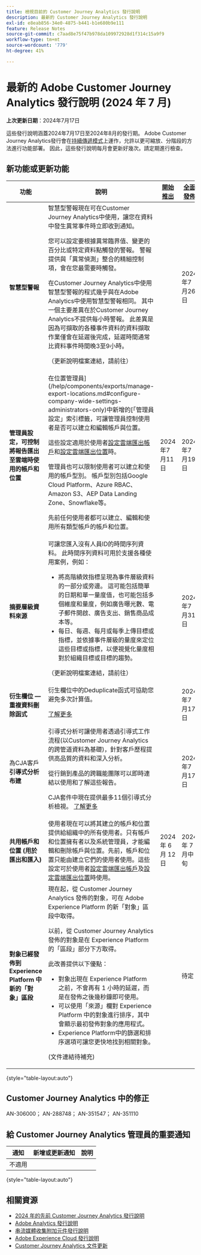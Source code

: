 ```yaml
---
title: 檢視目前的 Customer Journey Analytics 發行說明
description: 最新的 Customer Journey Analytics 發行說明
exl-id: e8eab856-34e0-4875-b441-b1e680b9e111
feature: Release Notes
source-git-commit: c7aad8e75f47b978da109972928d1f314c15a9f9
workflow-type: tm+mt
source-wordcount: '779'
ht-degree: 41%

---
```


# 最新的 Adobe Customer Journey Analytics 發行說明 (2024 年 7 月)

**上次更新日期**：2024年7月17日

這些發行說明涵蓋2024年7月17日至2024年8月的發行期。 Adobe Customer Journey Analytics發行會在[持續傳遞模式](releases.md)上運作，允許以更可縮放、分階段的方法進行功能部署。 因此，這些發行說明每月會更新好幾次。請定期進行檢查。

## 新功能或更新功能

| 功能 | 說明 | [開始推出](releases.md) | [全面發佈](releases.md) |
| ----------- | ---------- | ------- | ---- |
| **智慧型警報** | 智慧型警報現在可在Customer Journey Analytics中使用，讓您在資料中發生異常事件時立即收到通知。<p>您可以設定要根據異常臨界值、變更的百分比或特定資料點觸發的警報。 警報提供與「異常偵測」整合的精細控制項，會在您最需要時觸發。</p><p>在Customer Journey Analytics中使用智慧型警報的程式幾乎與在Adobe Analytics中使用智慧型警報相同。 其中一個主要差異在於Customer Journey Analytics不提供每小時警報。 此差異是因為可擷取的各種事件資料的資料擷取作業僅會在延遲後完成，延遲時間通常比資料事件時間晚3至9小時。</p><p>（更新說明檔案連結，請前往）</p><!--<p>[Learn more](/help/analysis-workspace/c-intelligent-alerts/intellligent-alerts.md)</p> --> |  | 2024年7月26日 |
| **管理員設定，可控制將報告匯出至雲端時使用的帳戶和位置** | 在位置管理員](/help/components/exports/manage-export-locations.md#configure-company-wide-settings-administrators-only)中新增的[「管理員設定」索引標籤，可讓管理員控制使用者是否可以建立和編輯帳戶與位置。<p>這些設定適用於使用者[設定雲端匯出帳戶](/help/components/exports/cloud-export-accounts.md)和[設定雲端匯出位置](/help/components/exports/cloud-export-locations.md)時。</p><p>管理員也可以限制使用者可以建立和使用的帳戶型別。 帳戶型別包括Google Cloud Platform、Azure RBAC、Amazon S3、AEP Data Landing Zone、Snowflake等。</p><p>先前任何使用者都可以建立、編輯和使用所有類型帳戶的帳戶和位置。</p> | 2024年7月11日 | 2024年7月19日 |
| **摘要層級資料來源** | 可讓您匯入沒有人員ID的時間序列資料。 此時間序列資料可用於支援各種使用案例，例如：<ul><li>將高階績效指標呈現為事件層級資料的一部分或旁邊。 這可能包括簡單的日期和單一量度值，也可能包括多個維度和量度，例如廣告曝光數、電子郵件開啟、廣告支出、銷售商品成本等。</li><li>每日、每週、每月或每季上傳目標或指標，並依據事件層級的量度來定位這些目標或指標，以便視覺化量度相對於組織目標或目標的趨勢。</li></ul><p>（更新說明檔案連結，請前往）</p> |  | 2024年7月31日 |
| **衍生欄位 — 重複資料刪除函式** | 衍生欄位中的Deduplicate函式可協助您避免多次計算值。<p>[了解更多](/help/data-views/derived-fields/derived-fields.md#deduplicate)</p> |  | 2024年7月17日 |
| 為CJA客戶&#x200B;**引導式分析布建** | 引導式分析可讓使用者透過引導式工作流程(以Customer Journey Analytics的跨管道資料為基礎)，針對客戶歷程提供高品質的資料和深入分析。 <p>從行銷到產品的跨職能團隊可以即時連結以使用和了解這些報告。</p><p>CJA套件中現在提供最多11個引導式分析檢視。 [了解更多](https://experienceleague.adobe.com/en/docs/analytics-platform/using/guided-analysis/overview)</p> |  | 2024年7月17日 |
| **共用帳戶和位置 (用於匯出和匯入)** | 使用者現在可以將其建立的帳戶和位置提供給組織中的所有使用者。只有帳戶和位置擁有者以及系統管理員，才能編輯和刪除帳戶與位置。先前，帳戶和位置只能由建立它們的使用者使用。這些設定可於使用者[設定雲端匯出帳戶](https://experienceleague.adobe.com/zh-hant/docs/analytics-platform/using/cja-components/exports/cloud-export-accounts)及[設定雲端匯出位置](https://experienceleague.adobe.com/zh-hant/docs/analytics-platform/using/cja-components/exports/cloud-export-locations)時使用。 | 2024 年 6 月 12 日 | 2024 年 7 月中旬 |
| **對象已經發佈到 Experience Platform 中新的「對象」區段** | 現在起，從 Customer Journey Analytics 發佈的對象，可在 Adobe Experience Platform 的新「對象」區段中取得。<p>以前，從 Customer Journey Analytics 發佈的對象是在 Experience Platform 的「區段」部分下方取得。</p><p>此改善提供以下優點：</p><ul><li>對象出現在 Experience Platform 之前，不會再有 1 小時的延遲，而是在發佈之後幾秒鐘即可使用。</li><li>可以使用「來源」欄對 Experience Platform 中的對象進行排序，其中會顯示最初發佈對象的應用程式。</li><li>Experience Platform中的篩選和排序選項可讓您更快地找到相關對象。</li></ul> <p>(文件連結待補充)</p> |  | 待定 |

{style="table-layout:auto"}

## Customer Journey Analytics 中的修正

AN-306000； AN-288748； AN-351547； AN-351110

## 給 Customer Journey Analytics 管理員的重要通知

| 通知 | 新增或更新通知 | 說明 |
| --- | --- | --- |
| 不適用 | | |

{style="table-layout:auto"}

## 相關資源

* [2024 年的先前 Customer Journey Analytics 發行說明](/help/release-notes/2024.md)
* [Adobe Analytics 發行說明](https://experienceleague.adobe.com/docs/analytics/release-notes/latest.html?lang=zh-Hant)
* [串流媒體收集附加元件發行說明](https://experienceleague.adobe.com/docs/media-analytics/using/additional-resources/release-notes.html?lang=zh-Hant)
* [Adobe Experience Cloud 發行說明](https://experienceleague.adobe.com/docs/release-notes/experience-cloud/current.html?lang=zh-Hant)
* [Customer Journey Analytics 文件更新](/help/release-notes/doc-changes.md)
